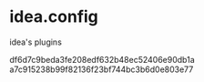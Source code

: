 # idea.config
idea's plugins

df6d7c9beda3fe208edf632b48ec52406e90db1a
a7c915238b99f82136f23bf744bc3b6d0e803e77
